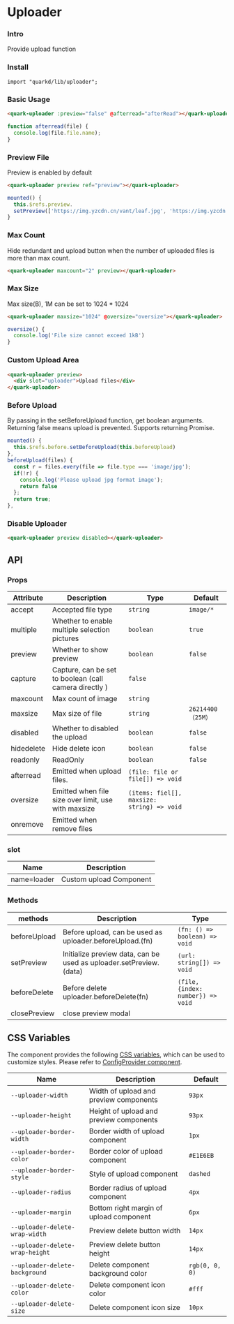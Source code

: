 # Uploader

### Intro

Provide upload function

### Install

```tsx
import "quarkd/lib/uploader";
```

### Basic Usage

```html
<quark-uploader :preview="false" @afterread="afterRead"></quark-uploader>
```

```js
function afterread(file) {
  console.log(file.file.name);
}
```

### Preview File

Preview is enabled by default

```html
<quark-uploader preview ref="preview"></quark-uploader>
```

```js
mounted() {
  this.$refs.preview.
  setPreview(['https://img.yzcdn.cn/vant/leaf.jpg', 'https://img.yzcdn.cn/vant/leaf.jpg');
}
```

### Max Count

Hide redundant and upload button when the number of uploaded files is more than max count.

```html
<quark-uploader maxcount="2" preview></quark-uploader>
```

### Max Size

Max size(B), 1M can be set to 1024 \* 1024

```html
<quark-uploader maxsize="1024" @oversize="oversize"></quark-uploader>
```

```js
oversize() {
  console.log('File size cannot exceed 1kB')
}
```

### Custom Upload Area

```html
<quark-uploader preview>
  <div slot="uploader">Upload files</div>
</quark-uploader>
```

### Before Upload

By passing in the setBeforeUpload function, get boolean arguments. Returning false means upload is prevented. Supports returning Promise.

```js
mounted() {
  this.$refs.before.setBeforeUpload(this.beforeUpload)
},
beforeUpload(files) {
  const r = files.every(file => file.type === 'image/jpg');
  if(!r) {
    console.log('Please upload jpg format image');
    return false
  };
  return true;
},
```

### Disable Uploader

```html
<quark-uploader preview disabled></quark-uploader>
```

## API

### Props

| Attribute  | Description                                            | Type                                       | Default            |
| ---------- | ------------------------------------------------------ | ------------------------------------------ | ------------------ |
| accept     | Accepted file type                                     | `string`                                   | `image/*`          |
| multiple   | Whether to enable multiple selection pictures          | `boolean`                                  | `true`             |
| preview    | Whether to show preview                                | `boolean`                                  | `false`            |
| capture    | Capture, can be set to boolean (call camera directly ) | `false`                                    |
| maxcount   | Max count of image                                     | `string`                                   |
| maxsize    | Max size of file                                       | `string`                                   | `26214400 （25M）` |
| disabled   | Whether to disabled the upload                         | `boolean`                                  | `false`            |
| hidedelete | Hide delete icon                                       | `boolean`                                  | `false`            |
| readonly   | ReadOnly                                               | `boolean`                                  | `false`            |
| afterread  | Emitted when upload files.                             | `(file: file or file[]) => void`           |                    |
| oversize   | Emitted when file size over limit, use with maxsize    | `(items: fiel[], maxsize: string) => void` |                    |
| onremove   | Emitted when remove files                              |

### slot

| Name        | Description             |
| ----------- | ----------------------- |
| name=loader | Custom upload Component |

### Methods

| methods      | Description                                                        | Type                              |
| ------------ | ------------------------------------------------------------------ | --------------------------------- |
| beforeUpload | Before upload, can be used as uploader.beforeUpload.(fn)           | `(fn: () => boolean) => void`     |
| setPreview   | Initialize preview data, can be used as uploader.setPreview.(data) | `(url: string[]) => void`         |
| beforeDelete | Before delete uploader.beforeDelete(fn)                            | `(file, {index: number}) => void` |
| closePreview | close preview modal                                                |

## CSS Variables

The component provides the following [CSS variables](https://developer.mozilla.org/zh-CN/docs/Web/CSS/Using_CSS_custom_properties), which can be used to customize styles. Please refer to [ConfigProvider component](#/zh-CN/guide/theme).

| Name                            | Description                             | Default        |
| ------------------------------- | --------------------------------------- | -------------- |
| `--uploader-width`              | Width of upload and preview components  | `93px`         |
| `--uploader-height`             | Height of upload and preview components | `93px`         |
| `--uploader-border-width`       | Border width of upload component        | `1px`          |
| `--uploader-border-color`       | Border color of upload component        | `#E1E6EB`      |
| `--uploader-border-style`       | Style of upload component               | `dashed`       |
| `--uploader-radius`             | Border radius of upload component       | `4px`          |
| `--uploader-margin`             | Bottom right margin of upload component | `6px`          |
| `--uploader-delete-wrap-width`  | Preview delete button width             | `14px`         |
| `--uploader-delete-wrap-height` | Preview delete button height            | `14px`         |
| `--uploader-delete-background`  | Delete component background color       | `rgb(0, 0, 0)` |
| `--uploader-delete-color`       | Delete component icon color             | `#fff `        |
| `--uploader-delete-size`        | Delete component icon size              | `10px`         |
